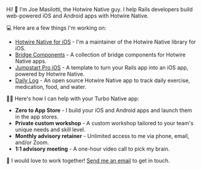 Hi! 👋 I'm Joe Masilotti, the Hotwire Native guy. I help Rails developers build web-powered iOS and Android apps with Hotwire Native.

💻 Here are a few things I'm working on:

* [Hotwire Native for iOS](https://github.com/hotwired/hotwire-native-ios) - I'm a maintainer of the Hotwire Native library for iOS.
* [Bridge Components](https://github.com/joemasilotti/bridge-components) - A collection of bridge components for Hotwire Native apps.
* [Jumpstart Pro iOS](https://jumpstartrails.com/ios) - A template to turn your Rails app into an iOS app, powered by Hotwire Native.
* [Daily Log](https://github.com/joemasilotti/daily-log) - An open source Hotwire Native app to track daily exercise, medication, food, and water.

👨‍💻 Here's how I can help with your Turbo Native app:

* **Zero to App Store** - I build your iOS and Android apps and launch them in the app stores.
* **Private custom workshop** - A custom workshop tailored to your team's unique needs and skill level.
* **Monthly advisory retainer** - Unlimited access to me via phone, email, and/or Zoom.
* **1:1 advisory meeting** - A one-hour video call to pick my brain.

💌 I would love to work together! [Send me an email](mailto:joe@masilotti.com) to get in touch.
